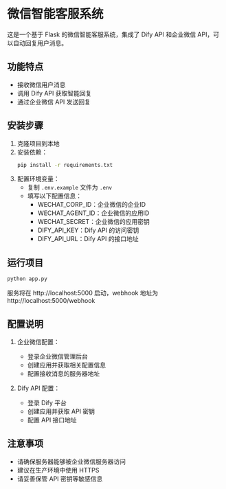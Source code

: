 # 微信智能客服系统

这是一个基于 Flask 的微信智能客服系统，集成了 Dify API 和企业微信 API，可以自动回复用户消息。

## 功能特点

- 接收微信用户消息
- 调用 Dify API 获取智能回复
- 通过企业微信 API 发送回复

## 安装步骤

1. 克隆项目到本地
2. 安装依赖：
   ```bash
   pip install -r requirements.txt
   ```
3. 配置环境变量：
   - 复制 `.env.example` 文件为 `.env`
   - 填写以下配置信息：
     - WECHAT_CORP_ID：企业微信的企业ID
     - WECHAT_AGENT_ID：企业微信的应用ID
     - WECHAT_SECRET：企业微信的应用密钥
     - DIFY_API_KEY：Dify API 的访问密钥
     - DIFY_API_URL：Dify API 的接口地址

## 运行项目

```bash
python app.py
```

服务将在 http://localhost:5000 启动，webhook 地址为 http://localhost:5000/webhook

## 配置说明

1. 企业微信配置：
   - 登录企业微信管理后台
   - 创建应用并获取相关配置信息
   - 配置接收消息的服务器地址

2. Dify API 配置：
   - 登录 Dify 平台
   - 创建应用并获取 API 密钥
   - 配置 API 接口地址

## 注意事项

- 请确保服务器能够被企业微信服务器访问
- 建议在生产环境中使用 HTTPS
- 请妥善保管 API 密钥等敏感信息 